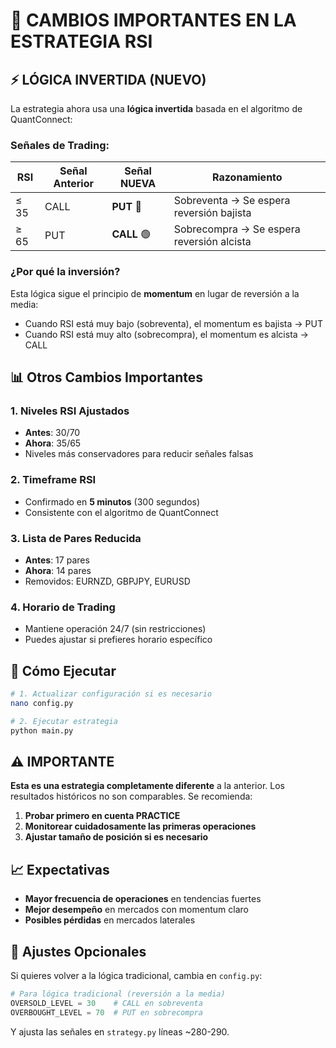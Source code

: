 # 🔄 CAMBIOS IMPORTANTES EN LA ESTRATEGIA RSI

## ⚡ LÓGICA INVERTIDA (NUEVO)

La estrategia ahora usa una **lógica invertida** basada en el algoritmo de QuantConnect:

### Señales de Trading:

| RSI | Señal Anterior | Señal NUEVA | Razonamiento |
|-----|----------------|-------------|--------------|
| ≤ 35 | CALL | **PUT** 🔴 | Sobreventa → Se espera reversión bajista |
| ≥ 65 | PUT | **CALL** 🟢 | Sobrecompra → Se espera reversión alcista |

### ¿Por qué la inversión?

Esta lógica sigue el principio de **momentum** en lugar de reversión a la media:
- Cuando RSI está muy bajo (sobreventa), el momentum es bajista → PUT
- Cuando RSI está muy alto (sobrecompra), el momentum es alcista → CALL

## 📊 Otros Cambios Importantes

### 1. **Niveles RSI Ajustados**
- **Antes**: 30/70
- **Ahora**: 35/65
- Niveles más conservadores para reducir señales falsas

### 2. **Timeframe RSI**
- Confirmado en **5 minutos** (300 segundos)
- Consistente con el algoritmo de QuantConnect

### 3. **Lista de Pares Reducida**
- **Antes**: 17 pares
- **Ahora**: 14 pares
- Removidos: EURNZD, GBPJPY, EURUSD

### 4. **Horario de Trading**
- Mantiene operación 24/7 (sin restricciones)
- Puedes ajustar si prefieres horario específico

## 🚀 Cómo Ejecutar

```bash
# 1. Actualizar configuración si es necesario
nano config.py

# 2. Ejecutar estrategia
python main.py
```

## ⚠️ IMPORTANTE

**Esta es una estrategia completamente diferente** a la anterior. Los resultados históricos no son comparables. Se recomienda:

1. **Probar primero en cuenta PRACTICE**
2. **Monitorear cuidadosamente las primeras operaciones**
3. **Ajustar tamaño de posición si es necesario**

## 📈 Expectativas

- **Mayor frecuencia de operaciones** en tendencias fuertes
- **Mejor desempeño** en mercados con momentum claro
- **Posibles pérdidas** en mercados laterales

## 🔧 Ajustes Opcionales

Si quieres volver a la lógica tradicional, cambia en `config.py`:

```python
# Para lógica tradicional (reversión a la media)
OVERSOLD_LEVEL = 30    # CALL en sobreventa
OVERBOUGHT_LEVEL = 70  # PUT en sobrecompra
```

Y ajusta las señales en `strategy.py` líneas ~280-290.